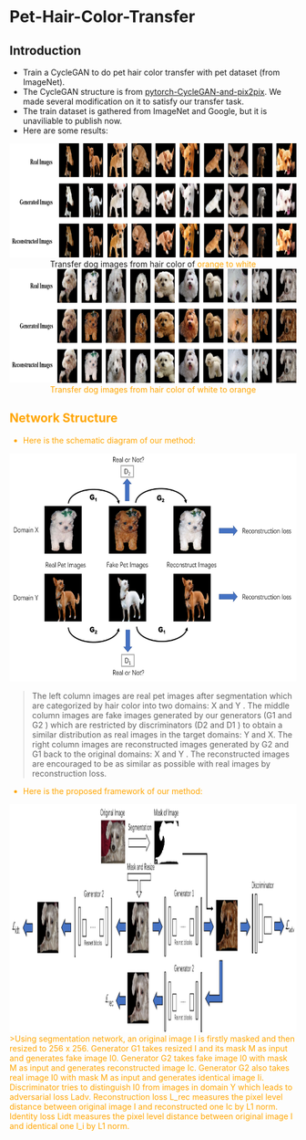 # Pet-Hair-Color-Transfer
## Introduction
* Train a CycleGAN to do pet hair color transfer with pet dataset (from ImageNet).
* The CycleGAN structure is from [pytorch-CycleGAN-and-pix2pix](https://github.com/junyanz/pytorch-CycleGAN-and-pix2pix). We made several modification on it to satisfy our transfer task.
* The train dataset is gathered from ImageNet and Google, but it is unaviliable to publish now. 
* Here are some results:
<center>
	<img src="https://github.com/Alexis97/Pet-Hair-Color-Transfer/blob/master/demos/orange2white1.png" height = 200>
	Transfer dog images from hair color of <font color="orange"> orange to <color/white> white
</center>
<center>
	<img src="https://github.com/Alexis97/Pet-Hair-Color-Transfer/blob/master/demos/white2orange1.png" height = 200>
	Transfer dog images from hair color of <color/orange> white to <color/white> orange
</center>
	
## Network Structure
* Here is the schematic diagram of our method:
<center>
	<img src="https://github.com/Alexis97/Pet-Hair-Color-Transfer/blob/master/demos/schematicDiagram.png" height = 400>
</center>

> The left column images are real pet images after segmentation which are categorized by hair color into two domains: X and Y . The middle column images are fake images generated by our generators (G1 and G2 ) which are restricted by discriminators (D2 and D1 ) to obtain a similar distribution as real images in the target domains: Y and X. The right column images are reconstructed images generated by G2 and G1 back to the original domains: X and Y . The reconstructed images are encouraged to be as similar as possible with real images by reconstruction loss.
* Here is the proposed framework of our method:
<center>
	<img src="https://github.com/Alexis97/Pet-Hair-Color-Transfer/blob/master/demos/proposedFramework-2.png" height = 400>
</center>
>Using segmentation network, an original image I is firstly masked and then resized to 256 x 256. Generator G1 takes resized I and its mask M as input and generates fake image I0. Generator G2 takes fake image I0 with mask M as input and generates reconstructed image Ic. Generator G2 also takes real image I0 with mask M as input and generates identical image Ii. Discriminator tries to distinguish I0 from images in domain Y which leads to adversarial loss Ladv. Reconstruction loss L_rec measures the pixel level distance between original image I and reconstructed one Ic by L1 norm. Identity loss Lidt measures the pixel level distance between original image I and identical one I_i by L1 norm. 
